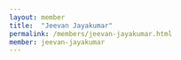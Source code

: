 ```yaml
---
layout: member
title:  "Jeevan Jayakumar"
permalink: /members/jeevan-jayakumar.html
member: jeevan-jayakumar
---
```


